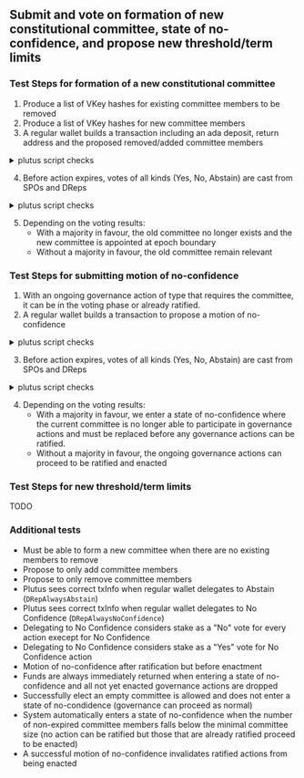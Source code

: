 ## Submit and vote on formation of new constitutional committee, state of no-confidence, and propose new threshold/term limits

### Test Steps for formation of a new constitutional committee

1. Produce a list of VKey hashes for existing committee members to be removed
2. Produce a list of VKey hashes for new committee members
3. A regular wallet builds a transaction including an ada deposit, return address and the proposed removed/added committee members

<details closed>
  <summary>plutus script checks</summary>

-----
`ScriptPurpose` is `Proposing`

`txInfoProposalProcedures` contains correct:
  * `GovernanceAction` for a `NewCommittee` (verify old and new committee)
  * deposit `Value`
  * return address `Credential`
  * `Anchor`

`txInfoVotingProcedures` is empty map

`txInfoCurrentTreasuryAmount` maybe contains correct Value in treasury

`txInfoTreasuryDonation` maybe contains correct Value being donated to treasury

-----

</details>

4. Before action expires, votes of all kinds (Yes, No, Abstain) are cast from SPOs and DReps

<details closed>
  <summary>plutus script checks</summary>

-----

`ScriptPurpose` is `Voting`:
  * For script associated with an SPO vote the `Voter` is `StakePoolVoter` with correct SPO `PubKeyHash`
  * For a script associated with a DRep vote the `Voter` is `DRepVoter` with correct SPO `DRepCredential`
  * `GovernanceActionId` is the transaction hash that created the proposal and the index that points to the governance action

`txInfoVotingProcedures` contains correct maps of `Voter`, `GovernanceActionId` and `VotingProcedure` for all types of `Vote` and maybe with `Anchor`

`txInfoProposalProcedures` is empty map

`txInfoCurrentTreasuryAmount` maybe contains correct `Value` in treasury

`txInfoTreasuryDonation` maybe contains correct `Value` being donated to treasury

-----

</details>

5. Depending on the voting results:
    - With a majority in favour, the old committee no longer exists and the new committee is appointed at epoch boundary
    - Without a majority in favour, the old committee remain relevant

### Test Steps for submitting motion of no-confidence

1. With an ongoing governance action of type that requires the committee, it can be in the voting phase or already ratified.
2. A regular wallet builds a transaction to propose a motion of no-confidence

<details closed>
  <summary>plutus script checks</summary>

-----
`ScriptPurpose` is `Proposing`

`txInfoProposalProcedures` contains correct:
  * `GovernanceAction` for a `NoConfidence`
  * deposit `Value`
  * return address `Credential`
  * `Anchor`

`txInfoVotingProcedures` is empty map

`txInfoCurrentTreasuryAmount` maybe contains correct Value in treasury

`txInfoTreasuryDonation` maybe contains correct Value being donated to treasury

-----

</details>

3. Before action expires, votes of all kinds (Yes, No, Abstain) are cast from SPOs and DReps

<details closed>
  <summary>plutus script checks</summary>

-----

`ScriptPurpose` is `Voting`:
  * For script associated with an SPO vote the `Voter` is `StakePoolVoter` with correct SPO `PubKeyHash`
  * For a script associated with a DRep vote the `Voter` is `DRepVoter` with correct SPO `DRepCredential`
  * `GovernanceActionId` is the transaction hash that created the proposal and the index that points to the governance action

`txInfoVotingProcedures` contains correct maps of `Voter`, `GovernanceActionId` and `VotingProcedure` for all types of `Vote` and maybe with `Anchor`

`txInfoProposalProcedures` is empty map

`txInfoCurrentTreasuryAmount` maybe contains correct `Value` in treasury

`txInfoTreasuryDonation` maybe contains correct `Value` being donated to treasury

-----

</details>

4. Depending on the voting results:
    - With a majority in favour, we enter a state of no-confidence where the current committee is no longer able to participate in governance actions and must be replaced before any governance actions can be ratified.
    - Without a majority in favour, the ongoing governance actions can proceed to be ratified and enacted

### Test Steps for new threshold/term limits

TODO


### Additional tests

- Must be able to form a new committee when there are no existing members to remove
- Propose to only add committee members
- Propose to only remove committee members
- Plutus sees correct txInfo when regular wallet delegates to Abstain (`DRepAlwaysAbstain`)
- Plutus sees correct txInfo when regular wallet delegates to No Confidence (`DRepAlwaysNoConfidence`)
- Delegating to No Confidence considers stake as a "No" vote for every action execept for No Confidence
- Delegating to No Confidence considers stake as a "Yes" vote for No Confidence action
- Motion of no-confidence after ratification but before enactment
- Funds are always immediately returned when entering a state of no-confidence and all not yet enacted governance actions are dropped
- Successfully elect an empty committee is allowed and does not enter a state of no-condidence (governance can proceed as normal)
- System automatically enters a state of no-confidence when the number of non-expired committee members falls below the minimal committee size (no action can be ratified but those that are already ratified proceed to be enacted)
- A successful motion of no-confidence invalidates ratified actions from being enacted